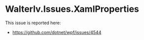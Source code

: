 # Walterlv.Issues.XamlProperties

This issue is reported here:

* https://github.com/dotnet/wpf/issues/4544
